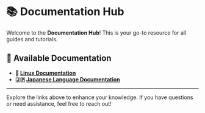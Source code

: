 # 📚 Documentation Hub

Welcome to the **Documentation Hub**! This is your go-to resource for all guides and tutorials.

## 📂 **Available Documentation**

- **🐧 [Linux Documentation](https://github.com/xrito-o/Documentations/blob/main/linux/linux_documentation.md)**
- **🇯🇵 [Japanese Language Documentation](https://github.com/xrito-o/Documentations/blob/main/japanese/japanese_language_documentation.md)**

---

Explore the links above to enhance your knowledge. If you have questions or need assistance, feel free to reach out!
